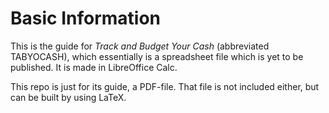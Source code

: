 # Basic Information

This is the guide for *Track and Budget Your Cash* (abbreviated TABYOCASH), which essentially is a spreadsheet file which is yet to be published.
It is made in LibreOffice Calc.

This repo is just for its guide, a PDF-file.
That file is not included either, but can be built by using LaTeX.
